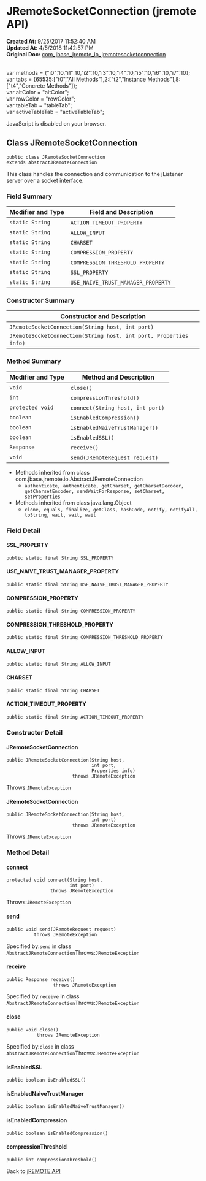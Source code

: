 # JRemoteSocketConnection (jremote API)

**Created At:** 9/25/2017 11:52:40 AM  
**Updated At:** 4/5/2018 11:42:57 PM  
**Original Doc:** [com_jbase_jremote_io_jremotesocketconnection](https://docs.jbase.com/39250-io/com_jbase_jremote_io_jremotesocketconnection)  

<!--<br>    try {<br>        if (location.href.indexOf('is-external=true') == -1) {<br>            parent.document.title="JRemoteSocketConnection (jremote   API)";<br>        }<br>    }<br>    catch(err) {<br>    }<br>//--><br>var methods = {"i0":10,"i1":10,"i2":10,"i3":10,"i4":10,"i5":10,"i6":10,"i7":10};<br>var tabs = {65535:["t0","All Methods"],2:["t2","Instance Methods"],8:["t4","Concrete Methods"]};<br>var altColor = "altColor";<br>var rowColor = "rowColor";<br>var tableTab = "tableTab";<br>var activeTableTab = "activeTableTab";
JavaScript is disabled on your browser.



## Class JRemoteSocketConnection

```
public class JRemoteSocketConnection
extends AbstractJRemoteConnection
```

This class handles the connection and communication to the jListener server over a socket interface.

### Field Summary


| Modifier and Type<br> | Field and Description<br> |
| --- | --- |
| `static String`<br> | `ACTION_TIMEOUT_PROPERTY` <br> |
| `static String`<br> | `ALLOW_INPUT` <br> |
| `static String`<br> | `CHARSET` <br> |
| `static String`<br> | `COMPRESSION_PROPERTY` <br> |
| `static String`<br> | `COMPRESSION_THRESHOLD_PROPERTY` <br> |
| `static String`<br> | `SSL_PROPERTY` <br> |
| `static String`<br> | `USE_NAIVE_TRUST_MANAGER_PROPERTY` <br> |






### Constructor Summary


| Constructor and Description<br> |
| --- |
| `JRemoteSocketConnection(String host, int port)` <br> |
| `JRemoteSocketConnection(String host, int port, Properties info)` <br> |






### Method Summary


| Modifier and Type<br> | Method and Description<br> |
| --- | --- |
| `void`<br> | `close()` <br> |
| `int`<br> | `compressionThreshold()` <br> |
| `protected void`<br> | `connect(String host, int port)` <br> |
| `boolean`<br> | `isEnabledCompression()` <br> |
| `boolean`<br> | `isEnabledNaiveTrustManager()` <br> |
| `boolean`<br> | `isEnabledSSL()` <br> |
| `Response`<br> | `receive()` <br> |
| `void`<br> | `send(JRemoteRequest request)` <br> |


- Methods inherited from class com.jbase.jremote.io.AbstractJRemoteConnection
    - `authenticate, authenticate, getCharset, getCharsetDecoder, getCharsetEncoder, sendWaitForResponse, setCharset, setProperties`
- Methods inherited from class java.lang.Object
    - `clone, equals, finalize, getClass, hashCode, notify, notifyAll, toString, wait, wait, wait`

### Field Detail

#### SSL\_PROPERTY

```
public static final String SSL_PROPERTY
```


#### USE\_NAIVE\_TRUST\_MANAGER\_PROPERTY

```
public static final String USE_NAIVE_TRUST_MANAGER_PROPERTY
```


#### COMPRESSION\_PROPERTY

```
public static final String COMPRESSION_PROPERTY
```


#### COMPRESSION\_THRESHOLD\_PROPERTY

```
public static final String COMPRESSION_THRESHOLD_PROPERTY
```


#### ALLOW\_INPUT

```
public static final String ALLOW_INPUT
```


#### CHARSET

```
public static final String CHARSET
```


#### 


#### ACTION\_TIMEOUT\_PROPERTY

```
public static final String ACTION_TIMEOUT_PROPERTY
```




### 


### Constructor Detail

#### JRemoteSocketConnection

```
public JRemoteSocketConnection(String host,
                               int port,
                               Properties info)
                        throws JRemoteException
```
Throws:`JRemoteException`
#### 


#### JRemoteSocketConnection

```
public JRemoteSocketConnection(String host,
                               int port)
                        throws JRemoteException
```
Throws:`JRemoteException`


### 


### Method Detail

#### connect

```
protected void connect(String host,
                       int port)
                throws JRemoteException
```
Throws:`JRemoteException`
#### 


#### send

```
public void send(JRemoteRequest request)
          throws JRemoteException
```
Specified by:`send` in class `AbstractJRemoteConnection`Throws:`JRemoteException`
#### 


#### receive

```
public Response receive()
                 throws JRemoteException
```
Specified by:`receive` in class `AbstractJRemoteConnection`Throws:`JRemoteException`
#### 


#### close

```
public void close()
           throws JRemoteException
```
Specified by:`close` in class `AbstractJRemoteConnection`Throws:`JRemoteException`
#### 


#### isEnabledSSL

```
public boolean isEnabledSSL()
```

#### 


#### isEnabledNaiveTrustManager

```
public boolean isEnabledNaiveTrustManager()
```

#### 


#### isEnabledCompression

```
public boolean isEnabledCompression()
```

#### 


#### compressionThreshold

```
public int compressionThreshold()
```

Back to [jREMOTE API](com_jbase_jremote_package-summary)


